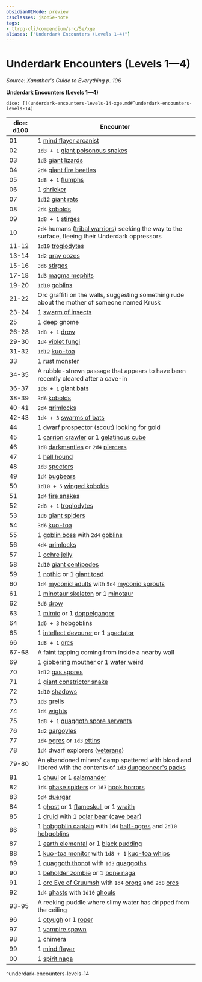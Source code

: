 ```yaml
---
obsidianUIMode: preview
cssclasses: json5e-note
tags:
- ttrpg-cli/compendium/src/5e/xge
aliases: ["Underdark Encounters (Levels 1—4)"]
---
```

# Underdark Encounters (Levels 1—4)
*Source: Xanathar's Guide to Everything p. 106* 

**Underdark Encounters (Levels 1—4)**

`dice: [](underdark-encounters-levels-14-xge.md#^underdark-encounters-levels-14)`

| dice: d100 | Encounter |
|------------|-----------|
| 01 | 1 [mind flayer arcanist](2-Mechanics/CLI/bestiary/aberration/mind-flayer-arcanist-xmm.md) |
| 02 | `1d3 + 1` [giant poisonous snakes](2-Mechanics/CLI/bestiary/beast/giant-venomous-snake-xmm.md) |
| 03 | `1d3` [giant lizards](2-Mechanics/CLI/bestiary/beast/giant-lizard-xmm.md) |
| 04 | `2d4` [giant fire beetles](2-Mechanics/CLI/bestiary/beast/giant-fire-beetle-xmm.md) |
| 05 | `1d8 + 1` [flumphs](2-Mechanics/CLI/bestiary/aberration/flumph-xmm.md) |
| 06 | 1 [shrieker](2-Mechanics/CLI/bestiary/plant/shrieker-fungus-xmm.md) |
| 07 | `1d12` [giant rats](2-Mechanics/CLI/bestiary/beast/giant-rat-xmm.md) |
| 08 | `2d4` [kobolds](2-Mechanics/CLI/bestiary/dragon/kobold-warrior-xmm.md) |
| 09 | `1d8 + 1` [stirges](2-Mechanics/CLI/bestiary/monstrosity/stirge-xmm.md) |
| 10 | `2d4` humans ([tribal warriors](2-Mechanics/CLI/bestiary/humanoid/warrior-infantry-xmm.md)) seeking the way to the surface, fleeing their Underdark oppressors |
| 11-12 | `1d10` [troglodytes](2-Mechanics/CLI/bestiary/monstrosity/troglodyte-xmm.md) |
| 13-14 | `1d2` [gray oozes](2-Mechanics/CLI/bestiary/ooze/gray-ooze-xmm.md) |
| 15-16 | `3d6` [stirges](2-Mechanics/CLI/bestiary/monstrosity/stirge-xmm.md) |
| 17-18 | `1d3` [magma mephits](2-Mechanics/CLI/bestiary/elemental/magma-mephit-xmm.md) |
| 19-20 | `1d10` [goblins](2-Mechanics/CLI/bestiary/fey/goblin-warrior-xmm.md) |
| 21-22 | Orc graffiti on the walls, suggesting something rude about the mother of someone named Krusk |
| 23-24 | 1 [swarm of insects](2-Mechanics/CLI/bestiary/beast/swarm-of-insects-xmm.md) |
| 25 | 1 deep gnome |
| 26-28 | `1d8 + 1` [drow](2-Mechanics/CLI/bestiary/humanoid/priest-acolyte-xmm.md) |
| 29-30 | `1d4` [violet fungi](2-Mechanics/CLI/bestiary/plant/violet-fungus-xmm.md) |
| 31-32 | `1d12` [kuo-toa](2-Mechanics/CLI/bestiary/aberration/kuo-toa-xmm.md) |
| 33 | 1 [rust monster](2-Mechanics/CLI/bestiary/monstrosity/rust-monster-xmm.md) |
| 34-35 | A rubble-strewn passage that appears to have been recently cleared after a cave-in |
| 36-37 | `1d8 + 1` [giant bats](2-Mechanics/CLI/bestiary/beast/giant-bat-xmm.md) |
| 38-39 | `3d6` [kobolds](2-Mechanics/CLI/bestiary/dragon/kobold-warrior-xmm.md) |
| 40-41 | `2d4` [grimlocks](2-Mechanics/CLI/bestiary/aberration/grimlock-xmm.md) |
| 42-43 | `1d4 + 3` [swarms of bats](2-Mechanics/CLI/bestiary/beast/swarm-of-bats-xmm.md) |
| 44 | 1 dwarf prospector ([scout](2-Mechanics/CLI/bestiary/humanoid/scout-xmm.md)) looking for gold |
| 45 | 1 [carrion crawler](2-Mechanics/CLI/bestiary/monstrosity/carrion-crawler-xmm.md) or 1 [gelatinous cube](2-Mechanics/CLI/bestiary/ooze/gelatinous-cube-xmm.md) |
| 46 | `1d8` [darkmantles](2-Mechanics/CLI/bestiary/aberration/darkmantle-xmm.md) or `2d4` [piercers](2-Mechanics/CLI/bestiary/aberration/piercer-xmm.md) |
| 47 | 1 [hell hound](2-Mechanics/CLI/bestiary/fiend/hell-hound-xmm.md) |
| 48 | `1d3` [specters](2-Mechanics/CLI/bestiary/undead/specter-xmm.md) |
| 49 | `1d4` [bugbears](2-Mechanics/CLI/bestiary/fey/bugbear-warrior-xmm.md) |
| 50 | `1d10 + 5` [winged kobolds](2-Mechanics/CLI/bestiary/dragon/winged-kobold-xmm.md) |
| 51 | `1d4` [fire snakes](2-Mechanics/CLI/bestiary/elemental/salamander-fire-snake-xmm.md) |
| 52 | `2d8 + 1` [troglodytes](2-Mechanics/CLI/bestiary/monstrosity/troglodyte-xmm.md) |
| 53 | `1d6` [giant spiders](2-Mechanics/CLI/bestiary/beast/giant-spider-xmm.md) |
| 54 | `3d6` [kuo-toa](2-Mechanics/CLI/bestiary/aberration/kuo-toa-xmm.md) |
| 55 | 1 [goblin boss](2-Mechanics/CLI/bestiary/fey/goblin-boss-xmm.md) with `2d4` [goblins](2-Mechanics/CLI/bestiary/fey/goblin-warrior-xmm.md) |
| 56 | `4d4` [grimlocks](2-Mechanics/CLI/bestiary/aberration/grimlock-xmm.md) |
| 57 | 1 [ochre jelly](2-Mechanics/CLI/bestiary/ooze/ochre-jelly-xmm.md) |
| 58 | `2d10` [giant centipedes](2-Mechanics/CLI/bestiary/beast/giant-centipede-xmm.md) |
| 59 | 1 [nothic](2-Mechanics/CLI/bestiary/aberration/nothic-xmm.md) or 1 [giant toad](2-Mechanics/CLI/bestiary/beast/giant-toad-xmm.md) |
| 60 | `1d4` [myconid adults](2-Mechanics/CLI/bestiary/plant/myconid-adult-xmm.md) with `5d4` [myconid sprouts](2-Mechanics/CLI/bestiary/plant/myconid-sprout-xmm.md) |
| 61 | 1 [minotaur skeleton](2-Mechanics/CLI/bestiary/undead/minotaur-skeleton-xmm.md) or 1 [minotaur](2-Mechanics/CLI/bestiary/monstrosity/minotaur-of-baphomet-xmm.md) |
| 62 | `3d6` [drow](2-Mechanics/CLI/bestiary/humanoid/priest-acolyte-xmm.md) |
| 63 | 1 [mimic](2-Mechanics/CLI/bestiary/monstrosity/mimic-xmm.md) or 1 [doppelganger](2-Mechanics/CLI/bestiary/monstrosity/doppelganger-xmm.md) |
| 64 | `1d6 + 3` [hobgoblins](2-Mechanics/CLI/bestiary/fey/hobgoblin-warrior-xmm.md) |
| 65 | 1 [intellect devourer](2-Mechanics/CLI/bestiary/aberration/intellect-devourer-xmm.md) or 1 [spectator](2-Mechanics/CLI/bestiary/aberration/spectator-xmm.md) |
| 66 | `1d8 + 1` [orcs](2-Mechanics/CLI/bestiary/humanoid/tough-xmm.md) |
| 67-68 | A faint tapping coming from inside a nearby wall |
| 69 | 1 [gibbering mouther](2-Mechanics/CLI/bestiary/aberration/gibbering-mouther-xmm.md) or 1 [water weird](2-Mechanics/CLI/bestiary/elemental/water-weird-xmm.md) |
| 70 | `1d12` [gas spores](2-Mechanics/CLI/bestiary/plant/gas-spore-fungus-xmm.md) |
| 71 | 1 [giant constrictor snake](2-Mechanics/CLI/bestiary/beast/giant-constrictor-snake-xmm.md) |
| 72 | `1d10` [shadows](2-Mechanics/CLI/bestiary/undead/shadow-xmm.md) |
| 73 | `1d3` [grells](2-Mechanics/CLI/bestiary/aberration/grell-xmm.md) |
| 74 | `1d4` [wights](2-Mechanics/CLI/bestiary/undead/wight-xmm.md) |
| 75 | `1d8 + 1` [quaggoth spore servants](2-Mechanics/CLI/bestiary/plant/myconid-spore-servant-xmm.md) |
| 76 | `1d2` [gargoyles](2-Mechanics/CLI/bestiary/elemental/gargoyle-xmm.md) |
| 77 | `1d4` [ogres](2-Mechanics/CLI/bestiary/giant/ogre-xmm.md) or `1d3` [ettins](2-Mechanics/CLI/bestiary/giant/ettin-xmm.md) |
| 78 | `1d4` dwarf explorers ([veterans](2-Mechanics/CLI/bestiary/humanoid/warrior-veteran-xmm.md)) |
| 79-80 | An abandoned miners' camp spattered with blood and littered with the contents of `1d3` [dungeoneer's packs](2-Mechanics/CLI/items/dungeoneers-pack-xphb.md) |
| 81 | 1 [chuul](2-Mechanics/CLI/bestiary/aberration/chuul-xmm.md) or 1 [salamander](2-Mechanics/CLI/bestiary/elemental/salamander-xmm.md) |
| 82 | `1d4` [phase spiders](2-Mechanics/CLI/bestiary/monstrosity/phase-spider-xmm.md) or `1d3` [hook horrors](2-Mechanics/CLI/bestiary/monstrosity/hook-horror-xmm.md) |
| 83 | `5d4` [duergar](2-Mechanics/CLI/bestiary/humanoid/spy-xmm.md) |
| 84 | 1 [ghost](2-Mechanics/CLI/bestiary/undead/ghost-xmm.md) or 1 [flameskull](2-Mechanics/CLI/bestiary/undead/flameskull-xmm.md) or 1 [wraith](2-Mechanics/CLI/bestiary/undead/wraith-xmm.md) |
| 85 | 1 [druid](2-Mechanics/CLI/bestiary/humanoid/druid-xmm.md) with 1 [polar bear](2-Mechanics/CLI/bestiary/beast/polar-bear-xmm.md) ([cave bear](2-Mechanics/CLI/bestiary/beast/polar-bear-xmm.md)) |
| 86 | 1 [hobgoblin captain](2-Mechanics/CLI/bestiary/fey/hobgoblin-captain-xmm.md) with `1d4` [half-ogres](2-Mechanics/CLI/bestiary/giant/ogrillon-ogre-xmm.md) and `2d10` [hobgoblins](2-Mechanics/CLI/bestiary/fey/hobgoblin-warrior-xmm.md) |
| 87 | 1 [earth elemental](2-Mechanics/CLI/bestiary/elemental/earth-elemental-xmm.md) or 1 [black pudding](2-Mechanics/CLI/bestiary/ooze/black-pudding-xmm.md) |
| 88 | 1 [kuo-toa monitor](2-Mechanics/CLI/bestiary/aberration/kuo-toa-monitor-xmm.md) with `1d8 + 1` [kuo-toa whips](2-Mechanics/CLI/bestiary/aberration/kuo-toa-whip-xmm.md) |
| 89 | 1 [quaggoth thonot](2-Mechanics/CLI/bestiary/monstrosity/quaggoth-thonot-xmm.md) with `1d3` [quaggoths](2-Mechanics/CLI/bestiary/monstrosity/quaggoth-xmm.md) |
| 90 | 1 [beholder zombie](2-Mechanics/CLI/bestiary/undead/beholder-zombie-xmm.md) or 1 [bone naga](2-Mechanics/CLI/bestiary/undead/bone-naga-xmm.md) |
| 91 | 1 [orc Eye of Gruumsh](2-Mechanics/CLI/bestiary/humanoid/cultist-fanatic-xmm.md) with `1d4` [orogs](2-Mechanics/CLI/bestiary/humanoid/berserker-xmm.md) and `2d8` [orcs](2-Mechanics/CLI/bestiary/humanoid/tough-xmm.md) |
| 92 | `1d4` [ghasts](2-Mechanics/CLI/bestiary/undead/ghast-xmm.md) with `1d10` [ghouls](2-Mechanics/CLI/bestiary/undead/ghoul-xmm.md) |
| 93-95 | A reeking puddle where slimy water has dripped from the ceiling |
| 96 | 1 [otyugh](2-Mechanics/CLI/bestiary/aberration/otyugh-xmm.md) or 1 [roper](2-Mechanics/CLI/bestiary/aberration/roper-xmm.md) |
| 97 | 1 [vampire spawn](2-Mechanics/CLI/bestiary/undead/vampire-spawn-xmm.md) |
| 98 | 1 [chimera](2-Mechanics/CLI/bestiary/monstrosity/chimera-xmm.md) |
| 99 | 1 [mind flayer](2-Mechanics/CLI/bestiary/aberration/mind-flayer-xmm.md) |
| 00 | 1 [spirit naga](2-Mechanics/CLI/bestiary/fiend/spirit-naga-xmm.md) |
^underdark-encounters-levels-14